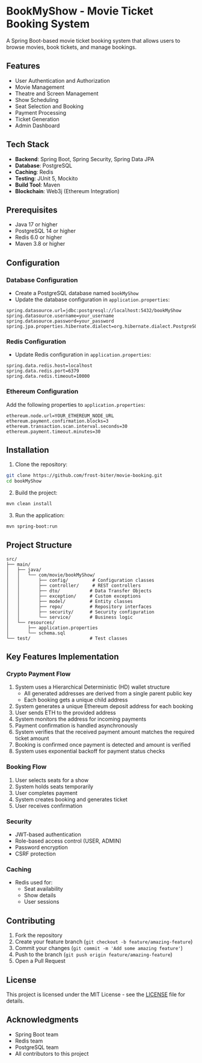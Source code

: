 # BookMyShow - Movie Ticket Booking System

A Spring Boot-based movie ticket booking system that allows users to browse movies, book tickets, and manage bookings.

## Features

- User Authentication and Authorization
- Movie Management
- Theatre and Screen Management
- Show Scheduling
- Seat Selection and Booking
- Payment Processing
- Ticket Generation
- Admin Dashboard

## Tech Stack

- **Backend**: Spring Boot, Spring Security, Spring Data JPA
- **Database**: PostgreSQL
- **Caching**: Redis
- **Testing**: JUnit 5, Mockito
- **Build Tool**: Maven
- **Blockchain**: Web3j (Ethereum Integration)

## Prerequisites

- Java 17 or higher
- PostgreSQL 14 or higher
- Redis 6.0 or higher
- Maven 3.8 or higher

## Configuration

### Database Configuration
- Create a PostgreSQL database named `bookMyShow`
- Update the database configuration in `application.properties`:
```properties
spring.datasource.url=jdbc:postgresql://localhost:5432/bookMyShow
spring.datasource.username=your_username
spring.datasource.password=your_password
spring.jpa.properties.hibernate.dialect=org.hibernate.dialect.PostgreSQLDialect
```

### Redis Configuration
- Update Redis configuration in `application.properties`:
```properties
spring.data.redis.host=localhost
spring.data.redis.port=6379
spring.data.redis.timeout=10000
```

### Ethereum Configuration
Add the following properties to `application.properties`:
```properties
ethereum.node.url=YOUR_ETHEREUM_NODE_URL
ethereum.payment.confirmation.blocks=3
ethereum.transaction.scan.interval.seconds=30
ethereum.payment.timeout.minutes=30
```

## Installation

1. Clone the repository:
```bash
git clone https://github.com/frost-biter/movie-booking.git
cd bookMyShow
```

2. Build the project:
```bash
mvn clean install
```

3. Run the application:
```bash
mvn spring-boot:run
```

## Project Structure

```
src/
├── main/
│   ├── java/
│   │   └── com/movie/bookMyShow/
│   │       ├── config/         # Configuration classes
│   │       ├── controller/     # REST controllers
│   │       ├── dto/           # Data Transfer Objects
│   │       ├── exception/     # Custom exceptions
│   │       ├── model/         # Entity classes
│   │       ├── repo/          # Repository interfaces
│   │       ├── security/      # Security configuration
│   │       └── service/       # Business logic
│   └── resources/
│       ├── application.properties
│       └── schema.sql
└── test/                      # Test classes
```

## Key Features Implementation

### Crypto Payment Flow
1. System uses a Hierarchical Deterministic (HD) wallet structure
   - All generated addresses are derived from a single parent public key
   - Each booking gets a unique child address
2. System generates a unique Ethereum deposit address for each booking
3. User sends ETH to the provided address
4. System monitors the address for incoming payments
5. Payment confirmation is handled asynchronously
6. System verifies that the received payment amount matches the required ticket amount
7. Booking is confirmed once payment is detected and amount is verified
8. System uses exponential backoff for payment status checks

### Booking Flow
1. User selects seats for a show
2. System holds seats temporarily
3. User completes payment
4. System creates booking and generates ticket
5. User receives confirmation

### Security
- JWT-based authentication
- Role-based access control (USER, ADMIN)
- Password encryption
- CSRF protection

### Caching
- Redis used for:
  - Seat availability
  - Show details
  - User sessions


## Contributing

1. Fork the repository
2. Create your feature branch (`git checkout -b feature/amazing-feature`)
3. Commit your changes (`git commit -m 'Add some amazing feature'`)
4. Push to the branch (`git push origin feature/amazing-feature`)
5. Open a Pull Request

## License

This project is licensed under the MIT License - see the [LICENSE](LICENSE) file for details.

## Acknowledgments

- Spring Boot team
- Redis team
- PostgreSQL team
- All contributors to this project 
